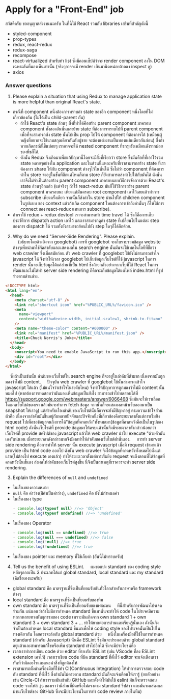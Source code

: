 # Apply for a "Front-End" job
  สวัสดีครับ ขออนุญาตส่งงานนะครับ ในที่นี้ใช้ React รวมกับ libraries เสริมที่สำคัญดังนี้
  - styled-component
  - prop-types
  - redux, react-redux
  - redux-saga
  - recompose
  - react-virtualized สำหรับทำ list ซึ่งมีคอนเซ็ปต์ว่าจะ render component ลงใน DOM เฉพาะอันที่มองเห็นเท่านั้น (จริงๆอาจจะมี render เกินมานิดหน่อยถ้าลอง
    inspect ดู)
  - axios
  
### Answer questions
  1. Please explain a situation that using Redux to manage application state is more helpful than original React's state.
  - กรณีที่ component หนึ่งต้องการทราบค่า state ของอีก component หนึ่งโดยที่ไม่เกี่ยวข้องกัน (ไม่ได้เป็น child-parent กัน)
    - ถ้าใช้ React's state ล้วนๆ สิ่งที่ทำได้คือสร้าง parent component มาครอบ component ทั้งสองอันนั้นและย้าย state ที่ต้องการทราบไปที่ parent component เพื่อที่จะสามารถส่ง state นั้นไปเป็น prop ไปให้ component ที่ต้องการได้ (เหมือนผู้หญิงที่อยากจะใช้นามสกุลเดียวกันกับผู้ชาย จะต้องแต่งงานเป็นทองแผ่นเดียวกันก่อน) ซึ่งถ้าหากเกิดกรณีนี้ขึ้นบ่อยๆ เราอาจจะได้ nested component ที่รกรุงรังเหมือนดังรากฝอยของพืชก็ได้.
    - ดังนั้น Redux จึงเกิดมาเพื่อแก้ปัญหานี้โดยจะมีสิ่งที่เรียกว่า store ซึ่งมันคือที่ที่เอาไว้รวม state หลายๆอย่างใน application และในส่วนนี้แหละครับที่เราสามารถสร้าง state ที่เราต้องการ share ให้กับ component ต่างๆไว้ในนั้นได้ ซึ่งไม่ว่า component ที่ต้องการค่าใน store จะอยู่ในชั้นที่ลึกแค่ไหนก็ตาม store ก็ยังสามารถส่งค่าไปให้กับมันได้ ดังนั้นเราจึงไม่จำเป็นต้องสร้าง parent component มาครอบแบบวิธีการจัดการด้วย React's state ล้วนๆอีกแล้ว (แต่จริงๆ ถ้าใช้ react-redux มันก็ใช้วิธีการสร้าง parent component มาครอบนะ เพียงแต่มันครอบ root component เอาไว้เลยแล้วทำการ subscribe เพียงครั้งเดียว จากนั้นก็ส่งค่าใน store ผ่านไปให้ children component ในรูปแบบ ของ context แล้วถ้าเกิด component ไหนต้องการเข้าถึงค่านั้นๆ ก็ให้ใช้การ connect ของ react-redux แทนการ subscribe).
  - ถ้าเราใช้ redux + redux devtool เราจะสามารถทำ time travel ได้ ซึ่งก็คือการเก็บประวัติการ dispatch action เอาไว้ และเราสามารถดูค่า state ที่เปลี่ยนไปในแต่ละ step ของการ dispatch ได้ รวมทั้งยังสามารถย้อนไปยัง step ใดๆก็ได้อีกด้วย.

  2. Why do we need "Server-Side Rendering". Please explain.<br />
  &nbsp;&nbsp;&nbsp;&nbsp;(อธิบายโดยอ้างอิงจาก googlebot) การที่ googlebot จะเก็บรวบรวมข้อมูล website ต่างๆเพื่อนำมาใช้จัดลำดับและแสดงผลใน search engine นั้นมันจะใช้เทคโนโลยีที่ชื่อว่า web crawler ซึ่งเมื่อสมัยก่อน ตัว web crawler ที่ googlebot ใช้ยังไม่สามารถเข้าใจ javascript ได้ จึงทำให้เวลา googlebot ไปเก็บข้อมูลเว็บไซต์ที่ใช้ javascript ในการ render นั้นจะเก็บข้อมูลได้แค่ส่วนที่เป็น html ซึ่งถ้ายกตัวอย่างจากเว็บที่ใช้ React ในการพัฒนาและไม่ได้ทำ server side rendering ก็คือจะเก็บข้อมูลได้แค่ไฟล์ index.html ที่รูปร่างตามด้านล่าง.
```html
<!DOCTYPE html>
<html lang="en">
  <head>
    <meta charset="utf-8" />
    <link rel="shortcut icon" href="%PUBLIC_URL%/favicon.ico" />
    <meta
      name="viewport"
      content="width=device-width, initial-scale=1, shrink-to-fit=no"
    />
    <meta name="theme-color" content="#000000" />
    <link rel="manifest" href="%PUBLIC_URL%/manifest.json" />
    <title>Chuck Norris's Joke</title>
  </head>
  <body>
    <noscript>You need to enable JavaScript to run this app.</noscript>
    <div id="root"></div>
  </body>
</html>
```
  &nbsp;&nbsp;&nbsp;&nbsp;ซึ่งถ้าเป็นเช่นนั้น ลำดับของเว็บไซต์ใน search engine ก็จะอยู่ในลำดับที่ต่ำมาก เนื่องจากมันถูกมองว่าไม่มี content.
  &nbsp;&nbsp;&nbsp;&nbsp;ปัจจุบัน web crawler ที่ googlebot ใช้นั้นสามารถเข้าใจ javascript ได้แล้ว (ไม่แน่ใจว่าเข้าใจในระดับไหน) จึงทำให้ปัญหาการถูกมองว่าไม่มี content นั้นหมดไป (หากต้องการทดสอบว่ามันมองเห็นข้อมูลเป็นยังไง สามารถเข้าไปทดสอบได้ที่ https://support.google.com/webmasters/answer/6066468 ซึ่งมันจะให้เราเลือกโดเมนเว็บไซต์ของเรา แล้วมันจะทำการ fetch ข้อมูล จากนั้นก็จะแสดงผลหน้าเว็บออกมาเป็น snapshot ให้เราดู) แต่สำหรับเรื่องลำดับของเว็บไซต์นั้นก็อาจจะยังมีปัญหาอยู่ ตามความเข้าใจส่วนตัวคือ เนื่องจากลำดับมันขึ้นอยู่กับหลายปัจจัยและปัจจัยหนึ่งที่เกี่ยวข้องคือระยะเวลาตั้งแต่การเริ่มยิง request ไปเพื่อขอข้อมูลจนถึงการได้"ข้อมูลที่คาดหวัง"ทั้งหมดมา(ข้อมูลที่คาดหวังคือเป็นในรูปของ html code) ดังนั้นเว็บไซต์ที่ provide ข้อมูลมาให้ครบแล้วนั้นจึงมีระยะเวลาดังกล่าวน้อยกว่าเว็บไซต์ที่ provide สคริปต์ของ javascript แล้วให้ web crawler นำไป execute "ด้วยตัวมันเอง"แน่นอน   เมื่อระยะเวลาดังกล่าวมากจึงมีผลทำให้ลำดับของเว็บไซต์ต่ำนั่นเอง.
  &nbsp;&nbsp;&nbsp;&nbsp;การทำ server side rendering คือการทำให้ server นั้น execute javascript เมื่อมี request เข้ามาแล้ว provide เป็น html code ออกไป ดังนั้น web crawler จึงได้ข้อมูลที่คาดหวังทั้งหมดไปตั้งแต่แรก(ไม่ต้องไป execute เองแล้ว) ทำให้ระยะเวลาตั้งแต่การเริ่มยิง request จนถึงตอนที่ได้ข้อมูลที่คาดหวังนั้นสั้นลง ส่งผลให้ลำดับของเว็บไซต์สูงขึ้น นี่จึงเป็นสาเหตุที่เราควรจะทำ server side rendering.

  3. Explain the differences of `null` and `undefined`
  - ในเรื่องของความหมาย
   - `null` คือ ค่าว่าง(มีค่าเป็นค่าว่าง), `undefined` คือ ยังไม่กำหนดค่า
  - ในเรื่องของ type
    ```js
    - console.log(typeof null) //=> 'Object'
    - console.log(typeof undefined) //=> 'undefined'
    ```
  - ในเรื่องของ Operator
    ```js
    - console.log(null == undefined) //=> true
    - console.log(null === undefined) //=> false
    - console.log(!null) //=> true
    - console.log(!undefined) //=> true
    ```
  - ในเรื่องของ pointer และ memory ที่ใช้เก็บค่า (อันนี้ไม่ทราบครับ)

  4. Tell us the benefit of using ESLint.
  &nbsp;&nbsp;&nbsp;&nbsp;ผมขอแบ่ง standard ของ coding style หลักๆออกเป็น 3 ประเภทได้แก่ global standard, local standard และ my standard (คิดชื่อเองนะครับ)
  - global standard คือ มาตรฐานที่ซึ่งเป็นที่ยอมรับกันทั่วโลกสำหรับภาษาหรือ framework ต่างๆ
  - local standard คือ มาตรฐานที่ซึ่งเป็นที่ยอมรับของทีม
  - own standard คือ มาตรฐานที่ซึ่งเป็นที่ยอมรับของแต่ละคน
  &nbsp;&nbsp;&nbsp;&nbsp;ทีนี้สำหรับการพัฒนาโปรเจคร่วมกัน แน่นอนว่าถ้าไม่มีการกำหนด standard ขึ้นมานั้นจะทำให้ code ในโปรเจคมีความหลากหลายทางพันธุกรรมของ code เพราะมันเกิดจาก own standard 1 + own standard 3 + own standard 3 + ... ทำให้ยากต่อการอ่านและเรียนรู้นั่นเอง ดังนั้นจึงจำเป็นต้องกำหนด local standard ขึ้นมาเพื่อให้ coding style ของโปรเจคนั้นเป็นไปในทางเดียวกัน โดยควรจะล้อกับ global standard ด้วย
  &nbsp;&nbsp;&nbsp;&nbsp;หนึ่งในเครื่องมือที่ใช้ในการกำหนด standard (สำหรับ Javascript) นั่นคือ ESLint ซึ่งมันจะประกอบด้วย global standard อยู่แล้วและสามารถแก้ไขหรือเพิ่ม standard เข้าไปอีกได้ ซึ่งจะมีประโยชน์คือ
  - เวลาเราทำการเขียน code ด้วย editor ที่รองรับ ESLint (เช่น VScode ที่ลง ESLint extension เอาไว้) เวลาเราเขียน code ที่ผิด standard ที่ตั้งไว้ editor จะแจ้งเตือนเราทันทีว่าผิดอะไรและแนะนำสิ่งที่ถูกต้องให้
  - เราสามารถตั้งค่าเครื่องมือที่ใช้ทำ CI(Continuous Integration) ให้ทำการตรวจสอบ code กับ standard ที่ตั้งไว้ ซึ่งถ้ามันไม่ตรงตาม standard มันก็จะแจ้งเตือนให้เรารู้ (ยกตัวอย่างเช่น Circle-CI ถ้าเรารวมมันเข้ากับ GitHub และตั้งค่าให้มันใช้ eslint มันก็จะตรวจสอบ code จากไฟล์ .js ของเราว่ามีส่วนที่ผิดหรือไม่ตรงตาม standard รึปล่าว และมันจะแสดงผลผ่านเว็บไซต์ของ GitHub ซึ่งจะมีประโยชน์ในการทำ code review ภายในทีม)
